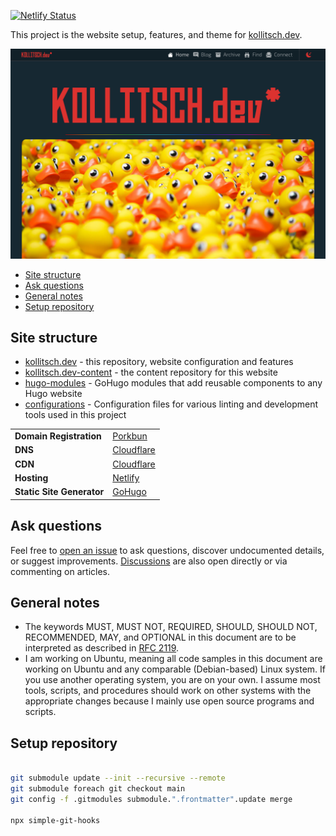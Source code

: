 <!--lint disable no-multiple-toplevel-headings -->

[![Netlify Status](https://api.netlify.com/api/v1/badges/02e05c7a-11a0-48e0-988f-7fc12267eb89/deploy-status)](https://app.netlify.com/sites/kollitsch-dev/deploys)

This project is the website setup, features, and theme for [kollitsch.dev](https://kollitsch.dev/).

![Screenshot of kollitsch.dev](.github/screenshots/screenshot.png)

<!--lint ignore-->

* [Site structure](#site-structure)
* [Ask questions](#ask-questions)
* [General notes](#general-notes)
* [Setup repository](#setup-repository)

## Site structure

* [kollitsch.dev](https://github.com/davidsneighbour/kollitsch.dev) - this repository, website configuration and features
* [kollitsch.dev-content](https://github.com/davidsneighbour/kollitsch.dev-content) - the content repository for this website
* [hugo-modules](https://github.com/davidsneighbour/hugo-modules) - GoHugo modules that add reusable components to any Hugo website
* [configurations](https://github.com/davidsneighbour/configurations) - Configuration files for various linting and development tools used in this project

<!--lint ignore-->
|                           |                                                 |
| ------------------------- | ----------------------------------------------- |
| **Domain Registration**   | [Porkbun](https://porkbun.com/products/domains) |
| **DNS**                   | [Cloudflare](https://cloudflare.com)            |
| **CDN**                   | [Cloudflare](https://cloudflare.com)            |
| **Hosting**               | [Netlify](https://netlify.com)                  |
| **Static Site Generator** | [GoHugo](https://gohugo.io)                     |

## Ask questions

Feel free to [open an issue](https://github.com/davidsneighbour/kollitsch.dev/issues/new?assignees=davidsneighbour\&labels=state%3Aunconfirmed\&template=custom.md\&title=) to ask questions, discover undocumented details, or suggest improvements. [Discussions](https://github.com/davidsneighbour/kollitsch.dev/discussions) are also open directly or via commenting on articles.

## General notes

* The keywords MUST, MUST NOT, REQUIRED, SHOULD, SHOULD NOT, RECOMMENDED, MAY, and OPTIONAL in this document are to be interpreted as described in [RFC 2119](https://www.ietf.org/rfc/rfc2119.txt).
* I am working on Ubuntu, meaning all code samples in this document are working on Ubuntu and any comparable (Debian-based) Linux system. If you use another operating system, you are on your own. I assume most tools, scripts, and procedures should work on other systems with the appropriate changes because I mainly use open source programs and scripts.

## Setup repository

```bash

git submodule update --init --recursive --remote
git submodule foreach git checkout main
git config -f .gitmodules submodule.".frontmatter".update merge

npx simple-git-hooks
```
